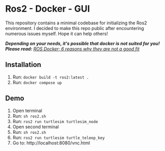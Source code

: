 # Ros2 - Docker - GUI
This repository contains a minimal codebase for initializing the Ros2 environment. I decided to make this repo public after encountering numerous issues myself. Hope it can help others!

<em><strong>Depending on your needs, it's possible that docker is not suited for you! Please read:</strong> [ROS Docker; 6 reasons why they are not a good fit](https://ubuntu.com/blog/ros-docker)</em>

## Installation
1. Run: `docker build -t ros2:latest .`
2. Run: `docker compose up`

## Demo
1. Open terminal
2. Run: `sh ros2.sh`
3. Run: `ros2 run turtlesim turtlesim_node`
4. Open second terminal
5. Run: `sh ros2.sh`
6. Run: `ros2 run turtlesim turtle_teleop_key`
7. Go to: http://localhost:8080/vnc.html